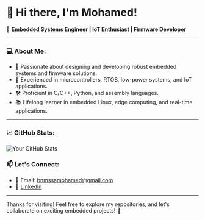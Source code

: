 

<!--
**med1001/med1001** is a ✨ _special_ ✨ repository because its `README.md` (this file) appears on your GitHub profile.

Here are some ideas to get you started:

- 🔭 I’m currently working on ...
- 🌱 I’m currently learning ...
- 👯 I’m looking to collaborate on ...
- 🤔 I’m looking for help with ...
- 💬 Ask me about ...
- 📫 How to reach me: ...
- 😄 Pronouns: ...
- ⚡ Fun fact: ...
-->
# 👋 Hi there, I'm Mohamed!

🚀 **Embedded Systems Engineer | IoT Enthusiast | Firmware Developer**

---

### 💻 About Me:
- 🔧 Passionate about designing and developing robust embedded systems and firmware solutions.
- 📡 Experienced in microcontrollers, RTOS, low-power systems, and IoT applications.
- 🛠️ Proficient in C/C++, Python, and assembly languages.
- 📚 Lifelong learner in embedded Linux, edge computing, and real-time applications.

---


### 📈 GitHub Stats:
![Your GitHub Stats](https://github-readme-stats.vercel.app/api?username=med1001&show_icons=true&hide_title=true)

### 📫 Let's Connect:
- 📧 Email: [bnmssamohamed@gmail.com](mailto:bnmssamohamed@gmail.com)
- 💼 [LinkedIn](https://www.linkedin.com/in/mohamed-ben-moussa/)


---

Thanks for visiting! Feel free to explore my repositories, and let's collaborate on exciting embedded projects! 🚀
